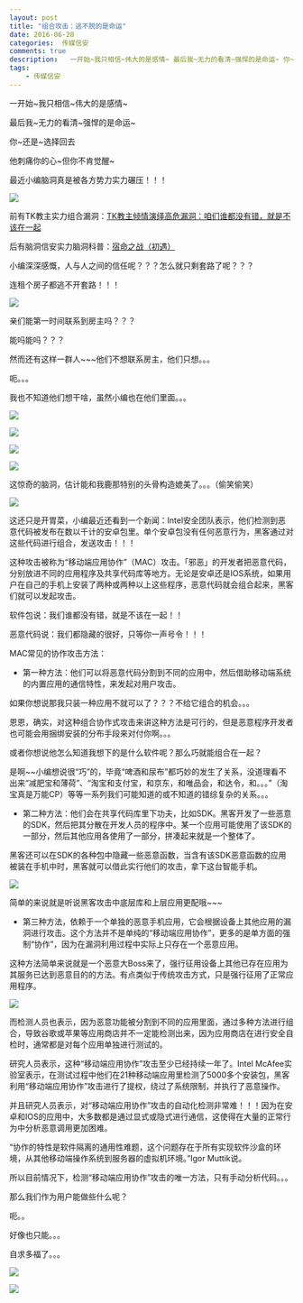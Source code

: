 ```yaml
---  
layout: post  
title: "组合攻击：逃不脱的是命运"
date: 2016-06-28
categories:  传媒信安     
comments: true
description:   一开始~我只相信~伟大的是感情~ 最后我~无力的看清~强悍的是命运~ 你~还是~选择回去 他刺痛你的心~但你不肯觉醒~
tags:
    - 传媒信安
---  
```

一开始~我只相信~伟大的是感情~

最后我~无力的看清~强悍的是命运~

你~还是~选择回去

他刺痛你的心~但你不肯觉醒~

最近小编脑洞真是被各方势力实力碾压！！！

![](http://127.0.0.1:4000//resources/images/q1.jpg) 


前有TK教主实力组合漏洞：[TK教主倾情演绎高危漏洞：咱们谁都没有错，就是不该在一起](https://sec.cuc.edu.cn/CUCIS/post/BadTunnel)

后有脑洞信安实力脑洞科普：[宿命之战（初遇）](https://sec.cuc.edu.cn/CUCIS/post/png_virus)

小编深深感慨，人与人之间的信任呢？？？怎么就只剩套路了呢？？？

连租个房子都逃不开套路！！！


![](http://127.0.0.1:4000//resources/images/q2.jpg) 

亲们能第一时间联系到房主吗？？？

能吗能吗？？？

然而还有这样一群人~~~他们不想联系房主，他们只想。。。

呃。。。

我也不知道他们想干啥，虽然小编也在他们里面。。。

![](http://127.0.0.1:4000//resources/images/q3.jpg) 

![](http://127.0.0.1:4000//resources/images/q4.jpg) 

![](http://127.0.0.1:4000//resources/images/q5.jpg) 

![](http://127.0.0.1:4000//resources/images/q6.jpg) 

这惊奇的脑洞，估计能和我鹿那特别的头骨构造媲美了。。。（偷笑偷笑）

![](http://127.0.0.1:4000//resources/images/q7.jpg) 

这还只是开胃菜，小编最近还看到一个新闻：Intel安全团队表示，他们检测到恶意代码被发布在数以千计的安卓包里。单个安卓包没有任何恶意行为，黑客通过对这些代码进行组合，发送攻击！！！


这种攻击被称为“移动端应用协作”（MAC）攻击。「邪恶」的开发者把恶意代码，分别放进不同的应用程序及共享代码库等地方。无论是安卓还是IOS系统，如果用户在自己的手机上安装了两种或两种以上这些程序，恶意代码就会组合起来，黑客们就可以发起攻击。

软件包说：我们谁都没有错，就是不该在一起！！

恶意代码说：我们都隐藏的很好，只等你一声号令！！！

MAC常见的协作攻击方法：


* 第一种方法：他们可以将恶意代码分割到不同的应用中，然后借助移动端系统的内置应用的通信特性，来发起对用户攻击。

如果你想说那我只装一种应用不就可以了？？？不给它组合的机会。。。

恩恩，确实，对这种组合协作式攻击来讲这种方法是可行的，但是恶意程序开发者也可能会用捆绑安装的分布手段来对付你啊。。。

或者你想说他怎么知道我想下的是什么软件呢？那么巧就能组合在一起？

是啊~~小编想说很“巧”的，毕竟“啤酒和尿布”都巧妙的发生了关系，没道理看不出来“减肥宝和薄荷”、“淘宝和支付宝，和京东，和唯品会，和达令，和。。。”（淘宝真是万能CP）等等一系列我们可能知道的或不知道的错综复杂的关系。。。



* 第二种方法：他们会在共享代码库里下功夫，比如SDK。黑客开发了一些恶意的SDK，然后把其分散在开发人员的程序中。某一个应用可能使用了该SDK的一部分，然后其他应用各使用了一部分，拼凑起来就是一个整体了。

黑客还可以在SDK的各种包中隐藏一些恶意函数，当含有该SDK恶意函数的应用被装在手机中时，黑客就可以借此实行他们的攻击，拿下这台智能手机。

![](http://127.0.0.1:4000//resources/images/q8.jpg) 


简单的来说就是听说黑客攻击中底层库和上层应用更配哦~~~


* 第三种方法，依赖于一个单独的恶意手机应用，它会根据设备上其他应用的漏洞进行攻击。这个方法并不是单纯的“移动端应用协作”，更多的是单方面的强制“协作”，因为在漏洞利用过程中实际上只存在一个恶意应用。

这种方法简单来说就是一个恶意大Boss来了，强行征用设备上其他已存在应用为其服务已达到恶意目的的方法。有点类似于传统攻击方式，只是强行征用了正常应用程序。

![](http://127.0.0.1:4000//resources/images/q9.jpg) 

而检测人员也表示，因为恶意功能被分割到不同的应用里面，通过多种方法进行组合，导致谷歌或苹果等应用商店并不一定能检测出来，因为应用商店在进行安全自检时，通常都是对每个应用单独进行测试的。

研究人员表示，这种“移动端应用协作”攻击至少已经持续一年了。Intel McAfee实验室表示，在测试过程中他们在21种移动端应用里检测了5000多个安装包，黑客利用“移动端应用协作”攻击进行了提权，绕过了系统限制，并执行了恶意操作。

并且研究人员表示，对“移动端应用协作”攻击的自动化检测非常难！！！因为在安卓和IOS的应用中，大多数都是通过显式或隐式进行通信，这使得在大量的正常行为中分析恶意调用更加困难。

“协作的特性是软件隔离的通用性难题，这个问题存在于所有实现软件沙盒的环境，从其他移动端操作系统到服务器的虚拟机环境。”Igor Muttik说。

所以目前情况下，检测“移动端应用协作”攻击的唯一方法，只有手动分析代码。。。

那么我们作为用户能做些什么呢？

呃。。

好像也只能。。。

自求多福了。。。

![](http://127.0.0.1:4000//resources/images/q10.png) 


![](http://127.0.0.1:4000//resources/images/q11.jpg) 